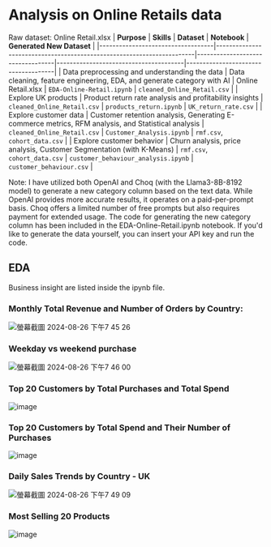 # Analysis on Online Retails data
Raw dataset: Online Retail.xlsx
| **Purpose**                      | **Skills**                                                            | **Dataset**                     | **Notebook**                          | **Generated New Dataset**           |
|-----------------------------------|-----------------------------------------------------------------------|----------------------------------|---------------------------------------|-------------------------------------|
| Data preprocessing and understanding the data | Data cleaning, feature engineering, EDA, and generate category with AI                             | Online Retail.xlsx               | `EDA-Online-Retail.ipynb`             | `cleaned_Online_Retail.csv`         |
| Explore UK products               | Product return rate analysis and profitability insights                | `cleaned_Online_Retail.csv`      | `products_return.ipynb`               | `UK_return_rate.csv`                |
| Explore customer data             | Customer retention analysis, Generating E-commerce metrics, RFM analysis, and Statistical analysis | `cleaned_Online_Retail.csv`      | `Customer_Analysis.ipynb`            | `rmf.csv`, `cohort_data.csv`        |
| Explore customer behavior         | Churn analysis, price analysis, Customer Segmentation (with K-Means)   | `rmf.csv`, `cohort_data.csv`     | `customer_behaviour_analysis.ipynb`   | `customer_behaviour.csv`            |

Note: I have utilized both OpenAI and Choq (with the Llama3-8B-8192 model) to generate a new category column based on the text data. While OpenAI provides more accurate results, it operates on a paid-per-prompt basis. Choq offers a limited number of free prompts but also requires payment for extended usage. The code for generating the new category column has been included in the EDA-Online-Retail.ipynb notebook. If you'd like to generate the data yourself, you can insert your API key and run the code.

## EDA 
Business insight are listed inside the ipynb file. 

### Monthly Total Revenue and Number of Orders by Country:
![螢幕截圖 2024-08-26 下午7 45 26](https://github.com/user-attachments/assets/feb1dd98-29e3-40fe-9b41-2324d3d673c7)

### Weekday vs weekend purchase
![螢幕截圖 2024-08-26 下午7 46 00](https://github.com/user-attachments/assets/9b065300-9e38-49af-9594-cbb93a889a9a)

### Top 20 Customers by Total Purchases and Total Spend
![image](https://github.com/user-attachments/assets/b143d789-6a03-48e8-9319-ac47d00f5a83)

### Top 20 Customers by Total Spend and Their Number of Purchases
![image](https://github.com/user-attachments/assets/3f5b39b1-d810-4168-8926-f593c7b71539)

### Daily Sales Trends by Country - UK
![螢幕截圖 2024-08-26 下午7 49 09](https://github.com/user-attachments/assets/0dfe2075-4d6b-44ff-ba39-dea0124a4451)

### Most Selling 20 Products
![image](https://github.com/user-attachments/assets/1d7dda9f-79ad-43b2-b2d4-10ddf8691eea)


